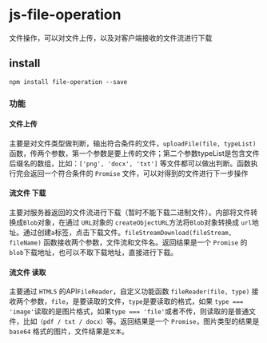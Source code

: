 # js-file-operation
文件操作，可以对文件上传，以及对客户端接收的文件流进行下载

## install
```
npm install file-operation --save
```

### 功能
#### 文件上传
主要是对文件类型做判断，输出符合条件的文件，`uploadFile(file, typeList)` 函数，传两个参数，第一个参数是要上传的文件；第二个参数typeList是包含文件后缀名的数组，比如：`['png', 'docx', 'txt']` 等文件都可以做出判断。函数执行完会返回一个符合条件的 `Promise` 文件，可以对得到的文件进行下一步操作

#### 流文件 下载
主要对服务器返回的文件流进行下载（暂时不能下载二进制文件）。内部将文件转换成`Blob`对象，在通过 `URL`对象的 `createObjectURL`方法将`Blob`对象转换成 `url`地址。通过创建`a`标签，点击下载文件。`fileStreamDownload(fileStream, fileName)` 函数接收两个参数，文件流和文件名。返回结果是一个 `Promise` 的`blob`下载地址，也可以不取下载地址，直接进行下载。

#### 流文件 读取
主要通过 `HTML5` 的API`FileReader`，自定义功能函数 `fileReader(file, type)` 接收两个参数，`file`，是要读取的文件，`type`是要读取的格式，如果 `type === 'image'`读取的是图片格式，如果`type === 'file'`或者不传，则读取的是普通文件，比如`（pdf / txt / docx）`等。返回结果是一个 `Promise`，图片类型的结果是 `base64` 格式的图片，文件结果是`文本`。